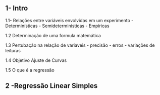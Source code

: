 
## 1- Intro

1.1- Relações entre variáveis envolvidas em um experimento
	 - Determinísticas
	 - Semideterministicas
	 - Empíricas

1.2 Determinação de uma formula matemática

1.3 Pertubação na relação de variaveis
	- precisão
	- erros
	- variações de leituras

1.4 Objetivo Ajuste de Curvas

1.5 O que é a regressão



## 2 -Regressão Linear Simples



